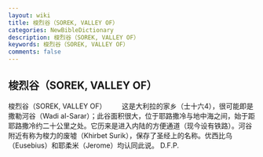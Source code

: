 ```yaml
---
layout: wiki
title: 梭烈谷（SOREK, VALLEY OF）
categories: NewBibleDictionary
description: 梭烈谷（SOREK, VALLEY OF）
keywords: 梭烈谷（SOREK, VALLEY OF）
comments: false
---
```


## 梭烈谷（SOREK, VALLEY OF）



梭烈谷（SOREK, VALLEY OF）
　　这是大利拉的家乡（士十六4），很可能即是撒勒河谷（Wadi al-Sarar）；此谷面积很大，位于耶路撒冷与地中海之间，始于距耶路撒冷约二十公里之处。它历来是进入内陆的方便通道（现今设有铁路）。河谷附近有称为梭力的废墟（Khirbet Surik），保存了圣经上的名称。优西比乌（Eusebius）和耶柔米（Jerome）均认同此说。
D.F.P.




